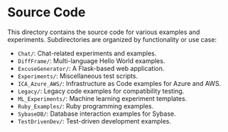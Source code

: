 # Source Code

This directory contains the source code for various examples and experiments. Subdirectories are organized by functionality or use case:

- `Chat/`: Chat-related experiments and examples.
- `DiffFrame/`: Multi-language Hello World examples.
- `ExcuseGenerator/`: A Flask-based web application.
- `Experiments/`: Miscellaneous test scripts.
- `ICA_Azure_AWS/`: Infrastructure as Code examples for Azure and AWS.
- `Legacy/`: Legacy code examples for compatibility testing.
- `ML_Experiments/`: Machine learning experiment templates.
- `Ruby_Examples/`: Ruby programming examples.
- `SybaseDB/`: Database interaction examples for Sybase.
- `TestDrivenDev/`: Test-driven development examples.
